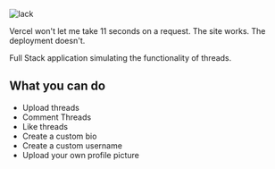 ![lack](https://github.com/mtohernandez/coral-project/assets/67434849/4b866155-dc55-4879-b3f3-dee37fda3a10)

Vercel won't let me take 11 seconds on a request. The site works. The deployment doesn't.

Full Stack application simulating the functionality of threads.

## What you can do
- Upload threads
- Comment Threads
- Like threads
- Create a custom bio
- Create a custom username
- Upload your own profile picture
